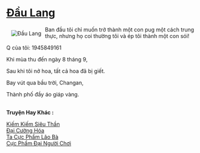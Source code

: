 <a href="https://truyentiki.com/dau-lang.33499/" title="Đầu Lang"><h1>Đầu Lang</h1></a><div style="display:table"><img align="right" style="float: left; padding: 10px;" src="https://truyentiki.com/a/img/str/src/33499.jpg" alt="Đầu Lang">Ban đầu tôi chỉ muốn trở thành một con pug một cách trung thực, nhưng họ coi thường tôi và ép tôi thành một con sói! <p></p> Q của tôi: 1945849161 <p></p> Khi mùa thu đến ngày 8 tháng 9, <p></p> Sau khi tôi nở hoa, tất cả hoa đã bị giết. <p></p> Bay vút qua bầu trời, Changan, <p></p> Thành phố đầy áo giáp vàng.</div><p><br><b>Truyện Hay Khác :</b></p><a href="https://truyentiki.com/kiem-kiem-sieu-than.33498/" alt="Kiếm Kiếm Siêu Thần">Kiếm Kiếm Siêu Thần</a><br/><a href="https://www.pinterest.com/pin/594756694531651678" alt="Đại Cường Hóa">Đại Cường Hóa</a><br/><a href="https://github.com/nownovels/top500/tree/master/truyenhay/33741/" alt="Ta Cực Phẩm Lão Bà">Ta Cực Phẩm Lão Bà</a><br/><a href="https://www.pinterest.com/pin/594756694531434207" alt="Cực Phẩm Đại Người Chơi">Cực Phẩm Đại Người Chơi</a><br/>
